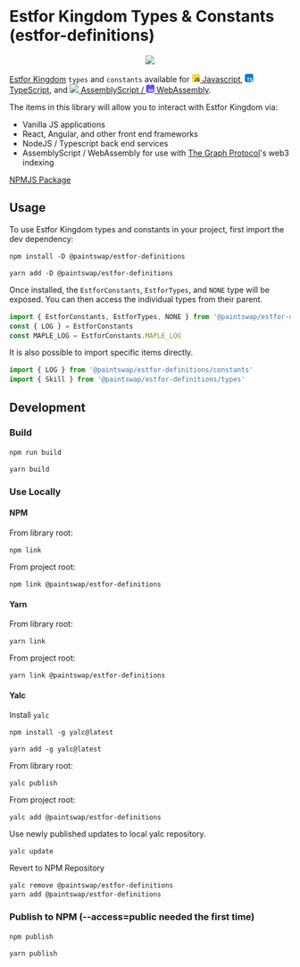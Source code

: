 # Estfor Kingdom Types & Constants (estfor-definitions)

<p align="center">
  <img src="https://user-images.githubusercontent.com/84033732/223739503-c53a888a-443f-4fb5-98a3-d40f94956799.png" height="100"/>
</p>

[Estfor Kingdom](https://estfor.com/) `types` and `constants` available for
[<img src="https://raw.githubusercontent.com/jpb06/jpb06/master/icons/JavaScript.svg" height="15"/> Javascript](https://developer.mozilla.org/en-US/docs/Learn/JavaScript),
[<img src="https://raw.githubusercontent.com/jpb06/jpb06/master/icons/TypeScript.svg" height="15"/> TypeScript](https://www.npmjs.com/package/typescript), and
[ <img src="https://avatars1.githubusercontent.com/u/28916798?s=15" height="15"/> AssemblyScript / <img src="https://raw.githubusercontent.com/jpb06/jpb06/master/icons/WebAssembly.svg" height="15"/> WebAssembly](https://www.npmjs.com/package/assemblyscript).

The items in this library will allow you to interact with Estfor Kingdom via:

- Vanilla JS applications
- React, Angular, and other front end frameworks
- NodeJS / Typescript back end services
- AssemblyScript / WebAssembly for use with [The Graph Protocol](https://github.com/graphprotocol/graph-node)'s web3 indexing

[NPMJS Package](https://www.npmjs.com/package/@paintswap/estfor-definitions)

## Usage

To use Estfor Kingdom types and constants in your project, first import the dev dependency:

```shell
npm install -D @paintswap/estfor-definitions
```

```shell
yarn add -D @paintswap/estfor-definitions
```

Once installed, the `EstforConstants`, `EstforTypes`, and `NONE` type will be exposed. You can then access the individual types from their parent.

```ts
import { EstforConstants, EstforTypes, NONE } from '@paintswap/estfor-definitions'
const { LOG } = EstforConstants
const MAPLE_LOG = EstforConstants.MAPLE_LOG
```

It is also possible to import specific items directly.

```ts
import { LOG } from '@paintswap/estfor-definitions/constants'
import { Skill } from '@paintswap/estfor-definitions/types'
```

## Development

### Build

```shell
npm run build
```

```shell
yarn build
```

### Use Locally

#### NPM

From library root:

```shell
npm link
```

From project root:

```shell
npm link @paintswap/estfor-definitions
```

#### Yarn

From library root:

```shell
yarn link
```

From project root:

```shell
yarn link @paintswap/estfor-definitions
```

#### Yalc

Install `yalc`

```shell
npm install -g yalc@latest
```

```shell
yarn add -g yalc@latest
```

From library root:

```shell
yalc publish
```

From project root:

```shell
yalc add @paintswap/estfor-definitions
```

Use newly published updates to local yalc repository.

```shell
yalc update
```

Revert to NPM Repository

```shell
yalc remove @paintswap/estfor-definitions
yarn add @paintswap/estfor-definitions
```

### Publish to NPM (--access=public needed the first time)

```shell
npm publish
```

```shell
yarn publish
```
